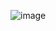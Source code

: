 ![image](https://user-images.githubusercontent.com/68372094/158747787-228f91c3-f023-4820-b404-6799aab5432c.png)
